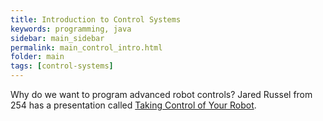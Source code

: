 ```yaml
---
title: Introduction to Control Systems
keywords: programming, java
sidebar: main_sidebar
permalink: main_control_intro.html
folder: main
tags: [control-systems]
---
```


Why do we want to program advanced robot controls? Jared Russel from 254 has a presentation called [Taking Control of Your Robot](https://www.team254.com/documents/control/).